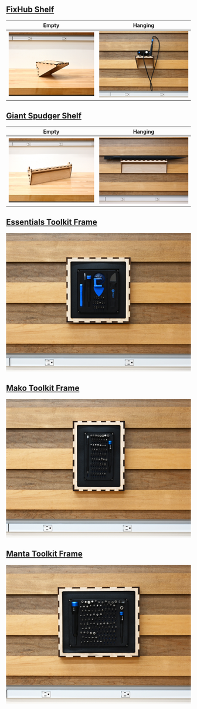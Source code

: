 ## [FixHub Shelf](./FixHub_Shelf.svg)
Empty | Hanging
--- | ---
![FixHub Shelf Empty](../../../img/Empty/iFixit/FixHub_Shelf_E.jpg)|![FixHub Shelf Hanging](../../../img/Hung/iFixit/FixHub_Shelf_H.jpg)

## [Giant Spudger Shelf](./Spudger_Shelf.svg)
Empty | Hanging
--- | ---
![Giant Spudger Shelf Empty](../../../img/Empty/iFixit/Spudger_Shelf_E.jpg)|![Giant Spudger Shelf Hanging](../../../img/Hung/iFixit/Spudger_Shelf_H.jpg)

## [Essentials Toolkit Frame](./Frame_Essentials_Insert.svg)
![Essentials Toolkit](../../../img/Hung/iFixit/Frame_Essentials_Insert_H.jpg)

## [Mako Toolkit Frame](./Frame_Mako_Insert.svg)
![Essentials Toolkit](../../../img/Hung/iFixit/Frame_Mako_Insert_H.jpg)

## [Manta Toolkit Frame](./Frame_Manta_Insert.svg)
![Essentials Toolkit](../../../img/Hung/iFixit/Frame_Manta_Insert_H.jpg)